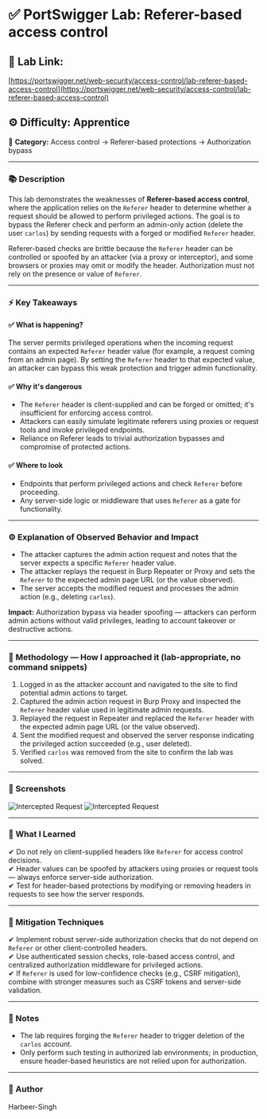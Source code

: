 # ✅ **PortSwigger Lab: Referer-based access control**

## 🔗 **Lab Link:**

[https://portswigger.net/web-security/access-control/lab-referer-based-access-control](https://portswigger.net/web-security/access-control/lab-referer-based-access-control)

## ⚙️ **Difficulty:** Apprentice

📂 **Category:** Access control → Referer-based protections → Authorization bypass

---

### 📚 **Description**

This lab demonstrates the weaknesses of **Referer-based access control**, where the application relies on the `Referer` header to determine whether a request should be allowed to perform privileged actions. The goal is to bypass the Referer check and perform an admin-only action (delete the user `carlos`) by sending requests with a forged or modified `Referer` header.

Referer-based checks are brittle because the `Referer` header can be controlled or spoofed by an attacker (via a proxy or interceptor), and some browsers or proxies may omit or modify the header. Authorization must not rely on the presence or value of `Referer`.

---

### ⚡ **Key Takeaways**

#### ✅ What is happening?

The server permits privileged operations when the incoming request contains an expected `Referer` header value (for example, a request coming from an admin page). By setting the `Referer` header to that expected value, an attacker can bypass this weak protection and trigger admin functionality.

#### ✅ Why it's dangerous

* The `Referer` header is client-supplied and can be forged or omitted; it's insufficient for enforcing access control.
* Attackers can easily simulate legitimate referers using proxies or request tools and invoke privileged endpoints.
* Reliance on Referer leads to trivial authorization bypasses and compromise of protected actions.

#### ✅ Where to look

* Endpoints that perform privileged actions and check `Referer` before proceeding.
* Any server-side logic or middleware that uses `Referer` as a gate for functionality.

---

### ⚙️ **Explanation of Observed Behavior and Impact**

* The attacker captures the admin action request and notes that the server expects a specific `Referer` header value.
* The attacker replays the request in Burp Repeater or Proxy and sets the `Referer` to the expected admin page URL (or the value observed).
* The server accepts the modified request and processes the admin action (e.g., deleting `carlos`).

**Impact:** Authorization bypass via header spoofing — attackers can perform admin actions without valid privileges, leading to account takeover or destructive actions.

---

### 🧪 Methodology — How I approached it (lab-appropriate, no command snippets)

1. Logged in as the attacker account and navigated to the site to find potential admin actions to target.
2. Captured the admin action request in Burp Proxy and inspected the `Referer` header value used in legitimate admin requests.
3. Replayed the request in Repeater and replaced the `Referer` header with the expected admin page URL (or the value observed).
4. Sent the modified request and observed the server response indicating the privileged action succeeded (e.g., user deleted).
5. Verified `carlos` was removed from the site to confirm the lab was solved.

---

### 📸 Screenshots
![Intercepted Request](https://github.com/Harbeer-Singh/Portswigger-Labs/blob/main/ACCESS%20CONTROL/LAB-3/images/13.png)
![Intercepted Request](https://github.com/Harbeer-Singh/Portswigger-Labs/blob/main/ACCESS%20CONTROL/LAB-3/images/13.png)

---

### 📝 What I Learned

✔ Do not rely on client-supplied headers like `Referer` for access control decisions.                                        
✔ Header values can be spoofed by attackers using proxies or request tools — always enforce server-side authorization.                              
✔ Test for header-based protections by modifying or removing headers in requests to see how the server responds.                           

---

### 🔐 Mitigation Techniques
               
✔ Implement robust server-side authorization checks that do not depend on `Referer` or other client-controlled headers.                                                  
✔ Use authenticated session checks, role-based access control, and centralized authorization middleware for privileged actions.                                                        
✔ If `Referer` is used for low-confidence checks (e.g., CSRF mitigation), combine with stronger measures such as CSRF tokens and server-side validation.                             

---

### 🧾 Notes

* The lab requires forging the `Referer` header to trigger deletion of the `carlos` account.
* Only perform such testing in authorized lab environments; in production, ensure header-based heuristics are not relied upon for authorization.

---

### 👤 Author

Harbeer-Singh
